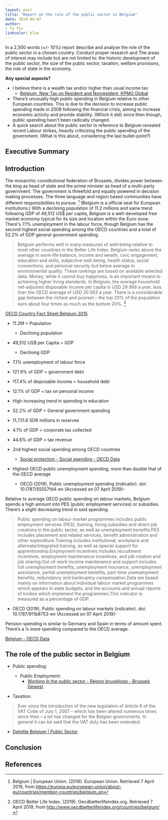 ```yaml
---
layout: post
title: "Report on the role of the public sector in Belgium"
date: 2019-04-07
author:
- Ty Yiu
linkcolor: blue
---
```


In a 2,500 words (+/- 10%) report describe and analyse the role of the public
sector in a chosen country. Conduct proper research and  The areas of interest
may include but are not limited to: the historic development of the public
sector, the size of the public sector, taxation, welfare provisions, the role of
state in the economy.

**Any special aspects?**

- I believe there is a wealth tax and/or higher than usual income tax
    - [Belgium, New Tax on Resident and Nonresident, KPMG Global](https://home.kpmg/xx/en/home/insights/2018/02/flash-alert-2018-024.html)
- There’s unusually high public spending in Belgium relative to other
  European countries. This is due to the decision to increase public
  spending made in 2008 following the financial crisis, aiming to increase
  economic activity and provide stability. (Which it did) since then though,
  public spending hasn’t been radically changed.
- A quick search about the public sector in reference to Belgium revealed
  recent Labour strikes, heavily criticizing the public spending of the
  government. (What is this about, considering the last bullet-point?) 

## Executive Summary


## Introduction

The monarchic constitutional federation of Brussels, divides power between the
king as head of state and the prime minister as head of a multi-party
government. The government is threefold and equally
powered in decision making processes. The three language and region based
communities have different responsibilities to pursue. [^1]
(Belgium is a official seat for European institutions.)
With a declining population of 11.2 millions and same trend following GDP of
49,512 US$ per capita, Belgium is a well-developed free market economy typical
for its size and location within the Euro-zone. There's 7.1% unemployment in the
labour force, though Belgium has the second highest social spending among the
OECD countries and a total of 52.2% of GDP general government spending. 

> Belgium performs well in many measures of well-being relative to most other
> countries in the Better Life Index. Belgium ranks above the average in
> work-life balance, income and wealth, civic engagement, education and skills,
> subjective well-being, health status, social connections, and personal
> security but below average in environmental quality. These rankings are based
> on available selected data.
> Money, while it cannot buy happiness, is an important means to achieving
> higher living standards. In Belgium, the average household net-adjusted
> disposable income per capita is USD 29 968 a year, less than the OECD average
> of USD 30 563 a year. There is a considerable gap between the richest and
> poorest – the top 20% of the population earn about four times as much as the
> bottom 20%. [^2]

[OECD Country Fact Sheet Belgium 2015](https://www.oecd.org/gov/Belgium.pdf)

- 11.2M = Population 
    - Declining population
- 49,512 US$ per Capita = GDP
    - Declining GDP
- 7.1% unemployment of labour force
- 121.9% of GDP = government debt
- 117.4% of disposable income = household debt
- 12.1% of GDP = tax on personal income 

- High increasing trend in spending in education
- 52.2% of GDP = General government spending 
- 11,731.6 SDR millions in reserves
- 4.1% of GDP = corporate tax collected
- 44.6% of GDP = tax revenue

- 2nd highest social spending among OECD countries
    - [Social protection - Social spending - OECD Data](https://data.oecd.org/socialexp/social-spending.htm)

- Highest OECD public unemployment spending, more than double that of the OECD
  average
    - OECD (2019), Public unemployment spending (indicator). doi:
      10.1787/55557fd4-en (Accessed on 07 April 2019)-


Relative to average OECD public spending on labour markets, Belgium spends a
high amount into PES (public employment services) or subsidies. There’s a slight
decreasing trend in said spending.

> Public spending on labour market programmes includes public employment
> services (PES), training, hiring subsidies and direct job creations in the
> public sector, as well as unemployment benefits.PES includes placement and
> related services, benefit administration and other expenditure.Training
> includes institutional, workplace and alternate/integrated training, as well
> as special support for apprenticeship.Employment incentives includes
> recruitment incentives, employment maintenance incentives, and job rotation
> and job sharing.Out-of-work income maintenance and support includes full
> unemployment benefits, unemployment insurance, unemployment assistance,
> partial unemployment benefits, part-time unemployment benefits, redundancy and
> bankruptcy compensation.Data are based mainly on information about individual
> labour market programmes which appears in state budgets, and the accounts and
> annual reports of bodies which implement the programmes.This indicator is
> measured as a percentage of GDP.

- OECD (2019), Public spending on labour markets (indicator). doi:
10.1787/911b8753-en (Accessed on 07 April 2019)-

Pension spending is similar to Germany and Spain in terms of amount spent.
There’s a ¼ more spending compared to the OECD average.

[Belgium - OECD Data](https://data.oecd.org/belgium.htm)


## The role of the public sector in Belgium

- Public spending:
    - Public Employment:
        - [Working in the public sector - Région bruxelloise - Brussels Gewest](https://be.brussels/working-and-doing-business/working/a-job-in-brussels/what-work-are-you-looking-for/working-in-the-public-sector)

- Taxation:

> Ever since the introduction of the new legislation of Article 6 of the VAT
> Code of July 1, 2007 – which has been altered numerous times since then – a
> lot has changed for the Belgian governments. In general it can be said that
> the VAT duty has been extended.

- [Deloitte Belgium | Public Sector](https://www2.deloitte.com/be/en/pages/public-sector/solutions/be-ps-tax-and-legaldeloittebelgiumpublicsectorsolutionbelastingt.html#)

## Conclusion

## References

[^1]: Belgium | European Union. (2016). European Union. Retrieved 7 April 2019,
  from
  https://europa.eu/european-union/about-eu/countries/member-countries/belgium_en

[^2]: OECD Better Life Index. (2019). Oecdbetterlifeindex.org. Retrieved 7
April 2019, from http://www.oecdbetterlifeindex.org/countries/belgium/

